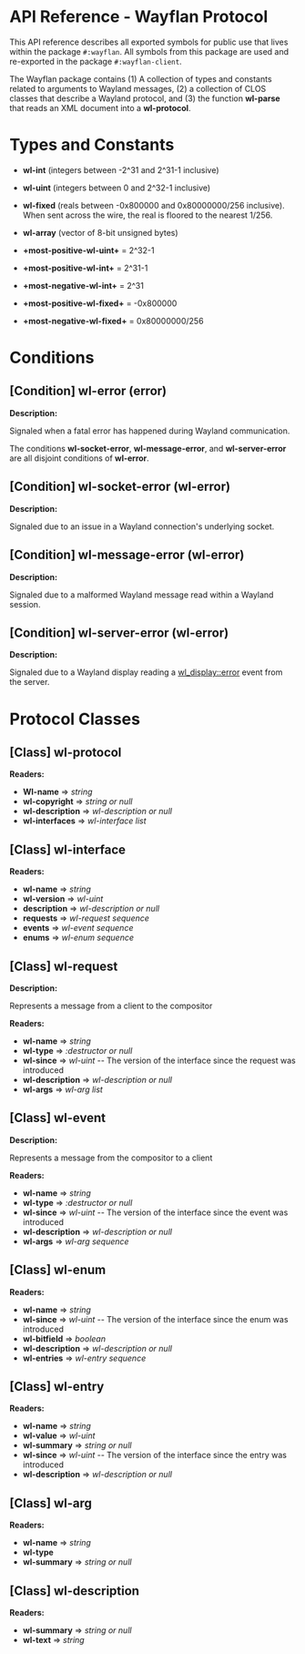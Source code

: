 # API Reference - Wayflan Protocol

This API reference describes all exported symbols for public use that lives
within the package `#:wayflan`. All symbols from this package are used and
re-exported in the package `#:wayflan-client`.

The Wayflan package contains (1) A collection of types and constants related to arguments to Wayland messages, (2) a collection of CLOS classes that describe a Wayland protocol, and (3) the function **wl-parse** that reads an XML document into a __wl-protocol__.

# Types and Constants

- **wl-int** (integers between -2^31 and 2^31-1 inclusive)
- **wl-uint** (integers between 0 and 2^32-1 inclusive)
- **wl-fixed** (reals between -0x800000 and 0x80000000/256 inclusive). When
  sent across the wire, the real is floored to the nearest 1/256.
- **wl-array** (vector of 8-bit unsigned bytes)

- **+most-positive-wl-uint+** = 2^32-1
- **+most-positive-wl-int+** = 2^31-1
- **+most-negative-wl-int+** = 2^31
- **+most-positive-wl-fixed+** = -0x800000
- **+most-negative-wl-fixed+** = 0x80000000/256

# Conditions

## [Condition] __wl-error__ (__error__)

**Description:**

Signaled when a fatal error has happened during Wayland communication.

The conditions __wl-socket-error__, __wl-message-error__, and __wl-server-error__ are all disjoint conditions of __wl-error__.

## [Condition] __wl-socket-error__ (__wl-error__)

**Description:**

Signaled due to an issue in a Wayland connection's underlying socket.

## [Condition] __wl-message-error__ (__wl-error__)

**Description:**

Signaled due to a malformed Wayland message read within a Wayland session.

## [Condition] __wl-server-error__ (__wl-error__)

**Description:**

Signaled due to a Wayland display reading a
[wl_display::error](https://wayland.freedesktop.org/docs/html/apa.html#protocol-spec-wl_display)
event from the server.

# Protocol Classes

## [Class] __wl-protocol__

**Readers:**

- **Wl-name** => *string*
- **wl-copyright** => *string or null*
- **wl-description** => *wl-description or null*
- **wl-interfaces** => *wl-interface list*

## [Class] __wl-interface__

**Readers:**

- **wl-name** => *string*
- **wl-version** => *wl-uint*
- **description** => *wl-description or null*
- **requests** => *wl-request sequence*
- **events** => *wl-event sequence*
- **enums** => *wl-enum sequence*

## [Class] __wl-request__

**Description:**

Represents a message from a client to the compositor

**Readers:**

- **wl-name** => *string*
- **wl-type** => *:destructor or null*
- **wl-since** => *wl-uint* -- The version of the interface since the request was introduced
- **wl-description** => *wl-description or null*
- **wl-args** => *wl-arg list*

## [Class] __wl-event__

**Description:**

Represents a message from the compositor to a client

**Readers:**

- **wl-name** => *string*
- **wl-type** => *:destructor or null*
- **wl-since** => *wl-uint* -- The version of the interface since the event was introduced
- **wl-description** => *wl-description or null*
- **wl-args** => *wl-arg sequence*

## [Class] __wl-enum__

**Readers:**

- **wl-name** => *string*
- **wl-since** => *wl-uint* -- The version of the interface since the enum was introduced
- **wl-bitfield** => *boolean*
- **wl-description** => *wl-description or null*
- **wl-entries** => *wl-entry sequence*

## [Class] __wl-entry__

**Readers:**

- **wl-name** => *string*
- **wl-value** => *wl-uint*
- **wl-summary** => *string or null*
- **wl-since** => *wl-uint* -- The version of the interface since the entry was introduced
- **wl-description** => *wl-description or null*

## [Class] __wl-arg__

**Readers:**

- **wl-name** => *string*
- **wl-type**
- **wl-summary** => *string or null*

## [Class] __wl-description__

**Readers:**

- **wl-summary** => *string or null*
- **wl-text** => *string*
